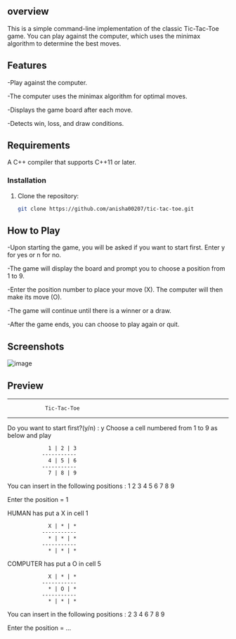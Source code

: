 



## overview
This is a simple command-line implementation of the classic Tic-Tac-Toe game. You can play against the computer, which uses the minimax algorithm to determine the best moves.

## Features
-Play against the computer.

-The computer uses the minimax algorithm for optimal moves.

-Displays the game board after each move.

-Detects win, loss, and draw conditions.

## Requirements
A C++ compiler that supports C++11 or later.

### Installation
1. Clone the repository:
    ```bash
    git clone https://github.com/anisha00207/tic-tac-toe.git
    ```

## How to Play
-Upon starting the game, you will be asked if you want to start first. Enter y for yes or n for no.

-The game will display the board and prompt you to choose a position from 1 to 9.

-Enter the position number to place your move (X). The computer will then make its move (O).

-The game will continue until there is a winner or a draw.

-After the game ends, you can choose to play again or quit.

## Screenshots

![image](https://github.com/anisha00207/tic-tac-toe/assets/90251007/4f775fe7-4539-4e3b-bf6b-c70c3ec670c4)

## Preview

-------------------------------------------------------------------

                Tic-Tac-Toe

-------------------------------------------------------------------

Do you want to start first?(y/n) : y
Choose a cell numbered from 1 to 9 as below and play

                 1 | 2 | 3 
               -----------
                 4 | 5 | 6 
               -----------
                 7 | 8 | 9 

You can insert in the following positions : 1 2 3 4 5 6 7 8 9 

Enter the position = 1

HUMAN has put a X in cell 1

                 X | * | * 
               -----------
                 * | * | * 
               -----------
                 * | * | * 

COMPUTER has put a O in cell 5

                 X | * | * 
               -----------
                 * | O | * 
               -----------
                 * | * | * 

You can insert in the following positions : 2 3 4 6 7 8 9 

Enter the position = 
...









